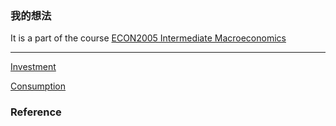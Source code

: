 
### 我的想法

It is a part of the course [ECON2005 Intermediate Macroeconomics](ECON2005%20Intermediate%20Macroeconomics.md) 

---

[Investment](Investment.md)

[Consumption](Consumption.md)

### Reference 

